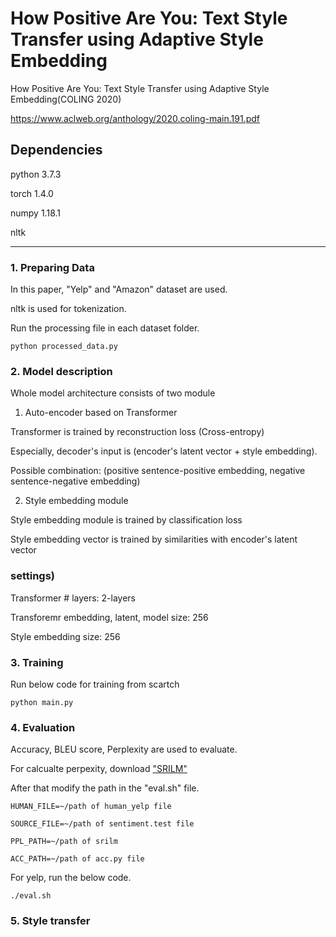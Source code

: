 # How Positive Are You: Text Style Transfer using Adaptive Style Embedding 
How Positive Are You: Text Style Transfer using Adaptive Style Embedding(COLING 2020)

<https://www.aclweb.org/anthology/2020.coling-main.191.pdf>

## Dependencies 
python 3.7.3

torch 1.4.0

numpy 1.18.1

nltk

--------------------------------

### 1. Preparing Data
In this paper, "Yelp" and "Amazon" dataset are used.

nltk is used for tokenization.

Run the processing file in each dataset folder.

`python processed_data.py`

### 2. Model description    
Whole model architecture consists of two module

1) Auto-encoder based on Transformer

Transformer is trained by reconstruction loss (Cross-entropy)

Especially, decoder's input is (encoder's latent vector + style embedding). 

Possible combination: (positive sentence-positive embedding, negative sentence-negative embedding)


2) Style embedding module

Style embedding module is trained by classification loss

Style embedding vector is trained by similarities with encoder's latent vector



### settings)

Transformer # layers: 2-layers 

Transforemr embedding, latent, model size: 256

Style embedding size: 256

### 3. Training    
Run below code for training from scartch

`python main.py`


### 4. Evaluation
Accuracy, BLEU score, Perplexity are used to evaluate.

For calcualte perpexity, download ["SRILM"](http://www.speech.sri.com/projects/srilm/download)

After that modify the path in the "eval.sh" file.

`HUMAN_FILE=~/path of human_yelp file`

`SOURCE_FILE=~/path of sentiment.test file`

`PPL_PATH=~/path of srilm `

`ACC_PATH=~/path of acc.py file`


For yelp, run the below code. 

`./eval.sh`


### 5. Style transfer

